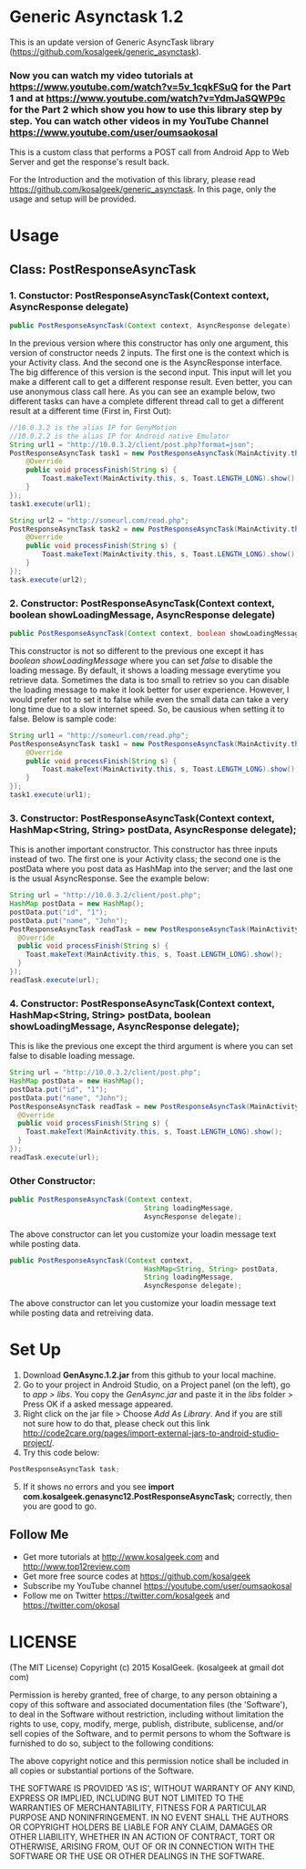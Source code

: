 # Generic Asynctask 1.2

This is an update version of Generic AsyncTask library (https://github.com/kosalgeek/generic_asynctask).

### Now you can watch my video tutorials at https://www.youtube.com/watch?v=5v_1cqkFSuQ for the Part 1 and at https://www.youtube.com/watch?v=YdmJaSQWP9c for the Part 2 which show you how to use this library step by step. You can watch other videos in my YouTube Channel https://www.youtube.com/user/oumsaokosal

This is a custom class that performs a POST call from Android App to Web Server and get the response's result back.

For the Introduction and the motivation of this library, please read https://github.com/kosalgeek/generic_asynctask. In this page, only the usage and setup will be provided.


# Usage

## Class: PostResponseAsyncTask

### 1. Constuctor: PostResponseAsyncTask(Context context, AsyncResponse delegate)
```java
public PostResponseAsyncTask(Context context, AsyncResponse delegate)
```
In the previous version where this constructor has only one argument, this version of constructor needs 2 inputs. The first one is the context which is your Activity class. And the second one is the AsyncResponse interface. The big difference of this version is the second input. This input will let you make a different call to get a different response result. Even better, you can use anonymous class call here. As you can see an example below, two different tasks can have a complete different thread call to get a different result at a different time (First in, First Out):
```java
//10.0.3.2 is the alias IP for GenyMotion
//10.0.2.2 is the alias IP for Android native Emulator
String url1 = "http://10.0.3.2/client/post.php?format=json"; 
PostResponseAsyncTask task1 = new PostResponseAsyncTask(MainActivity.this, new AsyncResponse() {
    @Override
    public void processFinish(String s) {
        Toast.makeText(MainActivity.this, s, Toast.LENGTH_LONG).show();
    }
});
task1.execute(url1);

String url2 = "http://someurl.com/read.php";
PostResponseAsyncTask task2 = new PostResponseAsyncTask(MainActivity.this, new AsyncResponse() {
    @Override
    public void processFinish(String s) {
        Toast.makeText(MainActivity.this, s, Toast.LENGTH_LONG).show();
    }
});
task.execute(url2);
```

### 2. Constructor: PostResponseAsyncTask(Context context, boolean showLoadingMessage, AsyncResponse delegate)
```java
public PostResponseAsyncTask(Context context, boolean showLoadingMessage, AsyncResponse delegate);
```
This constructor is not so different to the previous one except it has *boolean showLoadingMessage* where you can set *false* to disable the loading message. By default, it shows a loading message everytime you retrieve data. Sometimes the data is too small to retriev so you can disable the loading message to make it look better for user experience. However, I would prefer not to set it to false while even the small data can take a very long time due to a slow internet speed. So, be causious when setting it to false. Below is sample code:
```java
String url1 = "http://someurl.com/read.php";
PostResponseAsyncTask task1 = new PostResponseAsyncTask(MainActivity.this, false, new AsyncResponse() {
    @Override
    public void processFinish(String s) {
        Toast.makeText(MainActivity.this, s, Toast.LENGTH_LONG).show();
    }
});
task1.execute(url1);
```
       
### 3. Constructor: PostResponseAsyncTask(Context context, HashMap&lt;String, String&gt; postData, AsyncResponse delegate);
This is another important constructor. This constructor has three inputs instead of two. The first one is your Activity class; the second one is the postData where you post data as HashMap into the server; and the last one is the usual AsyncResponse. See the example below:
```java
String url = "http://10.0.3.2/client/post.php";
HashMap postData = new HashMap();
postData.put("id", "1");
postData.put("name", "John");
PostResponseAsyncTask readTask = new PostResponseAsyncTask(MainActivity.this, postData, new AsyncResponse() {
  @Override
  public void processFinish(String s) {
    Toast.makeText(MainActivity.this, s, Toast.LENGTH_LONG).show();
  }
});
readTask.execute(url);
```

### 4. Constructor: PostResponseAsyncTask(Context context, HashMap&lt;String, String&gt; postData, boolean showLoadingMessage, AsyncResponse delegate);
This is like the previous one except the third argument is where you can set false to disable loading message. 
```java
String url = "http://10.0.3.2/client/post.php";
HashMap postData = new HashMap();
postData.put("id", "1");
postData.put("name", "John");
PostResponseAsyncTask readTask = new PostResponseAsyncTask(MainActivity.this, postData, false, new AsyncResponse() {
  @Override
  public void processFinish(String s) {
    Toast.makeText(MainActivity.this, s, Toast.LENGTH_LONG).show();
  }
});
readTask.execute(url);
```

### Other Constructor:
```java
public PostResponseAsyncTask(Context context,
                                 String loadingMessage,
                                 AsyncResponse delegate);
```
The above constructor can let you customize your loadin message text while posting data.

```java
public PostResponseAsyncTask(Context context,
                                 HashMap<String, String> postData,
                                 String loadingMessage,
                                 AsyncResponse delegate);
```
The above constructor can let you customize your loadin message text while posting data and retreiving data.


# Set Up

1. Download **GenAsync.1.2.jar** from this github to your local machine. 
2. Go to your project in Android Studio, on a Project panel (on the left), go to *app > libs*. You copy the *GenAsync.jar* and paste it in the *libs* folder > Press OK if a asked message appeared.
3. Right click on the jar file > Choose *Add As Library*. And if you are still not sure how to do that, please check out this link http://code2care.org/pages/import-external-jars-to-android-studio-project/.
4. Try this code below:
```java
PostResponseAsyncTask task;
```
5. If it shows no errors and you see  **import com.kosalgeek.genasync12.PostResponseAsyncTask;** correctly, then you are good to go.

## Follow Me
 * Get more tutorials at http://www.kosalgeek.com and http://www.top12review.com
 * Get more free source codes at https://github.com/kosalgeek
 * Subscribe my YouTube channel https://youtube.com/user/oumsaokosal
 * Follow me on Twitter https://twitter.com/kosalgeek and https://twitter.com/okosal

# LICENSE

(The MIT License)
Copyright (c) 2015 KosalGeek. (kosalgeek at gmail dot com)

Permission is hereby granted, free of charge, to any person obtaining a copy of this software and associated documentation files (the 'Software'), to deal in the Software without restriction, including without limitation the rights to use, copy, modify, merge, publish, distribute, sublicense, and/or sell copies of the Software, and to permit persons to whom the Software is furnished to do so, subject to the following conditions:

The above copyright notice and this permission notice shall be included in all copies or substantial portions of the Software.

THE SOFTWARE IS PROVIDED 'AS IS', WITHOUT WARRANTY OF ANY KIND, EXPRESS OR IMPLIED, INCLUDING BUT NOT LIMITED TO THE WARRANTIES OF MERCHANTABILITY, FITNESS FOR A PARTICULAR PURPOSE AND NONINFRINGEMENT. IN NO EVENT SHALL THE AUTHORS OR COPYRIGHT HOLDERS BE LIABLE FOR ANY CLAIM, DAMAGES OR OTHER LIABILITY, WHETHER IN AN ACTION OF CONTRACT, TORT OR OTHERWISE, ARISING FROM, OUT OF OR IN CONNECTION WITH THE SOFTWARE OR THE USE OR OTHER DEALINGS IN THE SOFTWARE.
